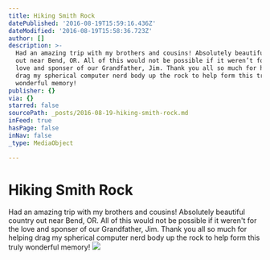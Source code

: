 ```yaml
---
title: Hiking Smith Rock
datePublished: '2016-08-19T15:59:16.436Z'
dateModified: '2016-08-19T15:58:36.723Z'
author: []
description: >-
  Had an amazing trip with my brothers and cousins! Absolutely beautiful country
  out near Bend, OR. All of this would not be possible if it weren’t for the
  love and sponser of our Grandfather, Jim. Thank you all so much for helping
  drag my spherical computer nerd body up the rock to help form this truly
  wonderful memory!
publisher: {}
via: {}
starred: false
sourcePath: _posts/2016-08-19-hiking-smith-rock.md
inFeed: true
hasPage: false
inNav: false
_type: MediaObject

---
```

# Hiking Smith Rock

Had an amazing trip with my brothers and cousins! Absolutely beautiful country out near Bend, OR. All of this would not be possible if it weren't for the love and sponser of our Grandfather, Jim. Thank you all so much for helping drag my spherical computer nerd body up the rock to help form this truly wonderful memory!
![](https://the-grid-user-content.s3-us-west-2.amazonaws.com/06ad9d17-af96-4569-97f0-ead9c60b9878.jpg)